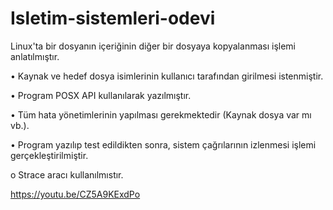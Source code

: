 # Isletim-sistemleri-odevi
Linux'ta bir dosyanın içeriğinin diğer bir dosyaya kopyalanması işlemi anlatılmıştır.

•	Kaynak ve hedef dosya isimlerinin kullanıcı tarafından girilmesi istenmiştir.

•	Program POSX API kullanılarak yazılmıştır.

•	Tüm hata yönetimlerinin yapılması gerekmektedir (Kaynak dosya var mı vb.).

•	Program yazılıp test edildikten sonra, sistem çağrılarının izlenmesi işlemi gerçekleştirilmiştir.

o	Strace aracı kullanılmıstır.

https://youtu.be/CZ5A9KExdPo
